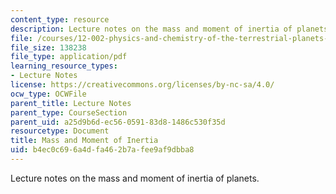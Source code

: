 ```yaml
---
content_type: resource
description: Lecture notes on the mass and moment of inertia of planets.
file: /courses/12-002-physics-and-chemistry-of-the-terrestrial-planets-fall-2008/b4ec0c696a4dfa462b7afee9af9dbba8_MIT12_002f08_Lec08.pdf
file_size: 138238
file_type: application/pdf
learning_resource_types:
- Lecture Notes
license: https://creativecommons.org/licenses/by-nc-sa/4.0/
ocw_type: OCWFile
parent_title: Lecture Notes
parent_type: CourseSection
parent_uid: a25d9b6d-ec56-0591-83d8-1486c530f35d
resourcetype: Document
title: Mass and Moment of Inertia
uid: b4ec0c69-6a4d-fa46-2b7a-fee9af9dbba8
---
```

Lecture notes on the mass and moment of inertia of planets.